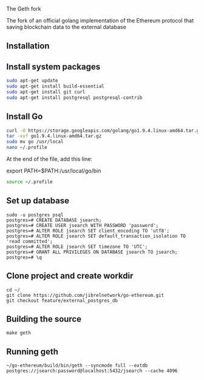 The Geth fork

The fork of an official golang implementation of the Ethereum protocol that saving blockchain data to the external database


## Installation

## Install system packages

```sh
sudo apt-get update
sudo apt-get install build-essential
sudo apt-get install git curl
sudo apt-get install postgresql postgresql-contrib
```

## Install Go

```sh
curl -O https://storage.googleapis.com/golang/go1.9.4.linux-amd64.tar.gz
tar -xvf go1.9.4.linux-amd64.tar.gz
sudo mv go /usr/local
nano ~/.profile
```

At the end of the file, add this line:

export PATH=$PATH:/usr/local/go/bin

```sh
source ~/.profile
```

## Set up database

```
sudo -u postgres psql
postgres=# CREATE DATABASE jsearch;
postgres=# CREATE USER jsearch WITH PASSWORD 'password';
postgres=# ALTER ROLE jsearch SET client_encoding TO 'utf8';
postgres=# ALTER ROLE jsearch SET default_transaction_isolation TO 'read committed';
postgres=# ALTER ROLE jsearch SET timezone TO 'UTC';
postgres=# GRANT ALL PRIVILEGES ON DATABASE jsearch TO jsearch;
postgres=# \q
```


## Clone project and create workdir

```
cd ~/
git clone https://github.com/jibrelnetwork/go-ethereum.git
git checkout feature/external_postgres_db
```

## Building the source

```
make geth
```

## Running geth

```
~/go-ethereum/build/bin/geth --syncmode full --extdb postgres://jsearch:password@localhost:5432/jsearch --cache 4096
```

